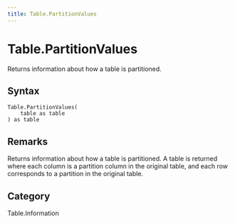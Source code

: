 ```yaml
---
title: Table.PartitionValues
---
```


# Table.PartitionValues


Returns information about how a table is partitioned.


## Syntax

```powerquery
Table.PartitionValues(
    table as table
) as table
```


## Remarks

Returns information about how a table is partitioned.  A table is returned where each column is a partition column in the original table, and each row corresponds to a partition in the original table.



## Category
Table.Information
